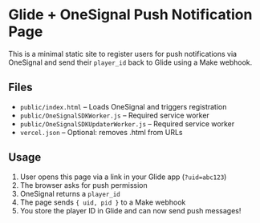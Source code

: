 # Glide + OneSignal Push Notification Page

This is a minimal static site to register users for push notifications via OneSignal and send their `player_id` back to Glide using a Make webhook.

## Files

- `public/index.html` – Loads OneSignal and triggers registration
- `public/OneSignalSDKWorker.js` – Required service worker
- `public/OneSignalSDKUpdaterWorker.js` – Required service worker
- `vercel.json` – Optional: removes .html from URLs

## Usage

1. User opens this page via a link in your Glide app (`?uid=abc123`)
2. The browser asks for push permission
3. OneSignal returns a `player_id`
4. The page sends `{ uid, pid }` to a Make webhook
5. You store the player ID in Glide and can now send push messages!
